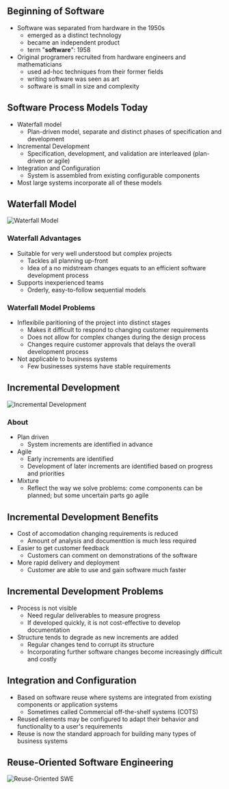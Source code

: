 ## Beginning of Software
- Software was separated from hardware in the 1950s
    - emerged as a distinct technology
    - became an independent product
    - term "**software**": 1958
- Original programers recruited from hardware engineers and mathematicians
    - used ad-hoc techniques from their former fields
    - writing software was seen as art
    - software is small in size and complexity

## Software Process Models Today
- Waterfall model
    - Plan-driven model, separate and distinct phases of specification and development
- Incremental Development
    - Specification, development, and validation are interleaved (plan-driven or agile)
- Integration and Configuration
    - System is assembled from existing configurable components
- Most large systems incorporate all of these models

## Waterfall Model
![Waterfall Model](https://external-content.duckduckgo.com/iu/?u=https%3A%2F%2Fmiro.medium.com%2Fmax%2F4096%2F1*PHlgy9xuiVN1qlcHo5iCZg.gif&f=1&nofb=1&ipt=a3c1d1a3d0395d17dc2a8e784289db376e2e855fe40d47ab0f0ab677bf1992c0&ipo=images)

### Waterfall Advantages
- Suitable for very well understood but complex projects
    - Tackles all planning up-front
    - Idea of a no midstream changes equats to an efficient software development process
- Supports inexperienced teams
    - Orderly, easy-to-follow sequential models

### Waterfall Model Problems
- Inflexibile paritioning of the project into distinct stages
    - Makes it difficult to respond to changing customer requirements
    - Does not allow for complex changes during the design process
    - Changes require customer approvals that delays the overall development process
- Not applicable to business systems
    - Few businesses systems have stable requirements

## Incremental Development
![Incremental Development](https://external-content.duckduckgo.com/iu/?u=http%3A%2F%2Fi.stack.imgur.com%2FBqktJ.jpg&f=1&nofb=1&ipt=dae44b79eb158ff2dbdbcf9a3d0c0ccdb5e1a1abee2d963feb3784df83838422&ipo=images)

### About
- Plan driven
    - System increments are identified in advance
- Agile
    - Early increments are identified
    - Development of later increments are identified based on progress and priorities
- Mixture
    - Reflect the way we solve problems: come components can be planned; but some uncertain parts go agile

## Incremental Development Benefits
- Cost of accomodation changing requirements is reduced
    - Amount of analysis and documenttion is much less required
- Easier to get customer feedback
    - Customers can comment on demonstrations of the software
- More rapid delivery and deployment 
    - Customer are able to use and gain software much faster

## Incremental Development Problems
- Process is not visible
    - Need regular deliverables to measure progress
    - If developed quickly, it is not cost-effective to develop documentation
- Structure tends to degrade as new increments are added
    - Regular changes tend to corrupt its structure
    - Incorporating further software changes become increasingly difficult and costly

## Integration and Configuration
- Based on software reuse where systems are integrated from existing components or application systems
    - Sometimes called Commercial off-the-shelf systems (COTS)
- Reused elements may be configured to adapt their behavior and functionality to a user's requirements
- Reuse is now the standard approach for building many types of business systems

## Reuse-Oriented Software Engineering
![Reuse-Oriented SWE](https://external-content.duckduckgo.com/iu/?u=https%3A%2F%2Fvelog.velcdn.com%2Fimages%2Fseo78200%2Fpost%2F73af27d9-20c2-4de5-96cc-6d132266129f%2Fimage.png&f=1&nofb=1&ipt=724ff7d362f3055d36bb27a0dea374ba953ac1b57b5009bc639d7c7c3ebedc78&ipo=images)


